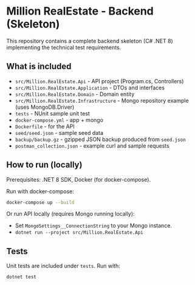 # Million RealEstate - Backend (Skeleton)

This repository contains a complete backend skeleton (C# .NET 8) implementing the technical test requirements.

## What is included

- `src/Million.RealEstate.Api` - API project (Program.cs, Controllers)
- `src/Million.RealEstate.Application` - DTOs and interfaces
- `src/Million.RealEstate.Domain` - Domain entity
- `src/Million.RealEstate.Infrastructure` - Mongo repository example (uses MongoDB.Driver)
- `tests` - NUnit sample unit test
- `docker-compose.yml` - app + mongo
- `Dockerfile` - for the API
- `seed/seed.json` - sample seed data
- `backup/backup.gz` - gzipped JSON backup produced from `seed.json`
- `postman_collection.json` - example curl and sample requests

## How to run (locally)

Prerequisites: .NET 8 SDK, Docker (for docker-compose).

Run with docker-compose:

```bash
docker-compose up --build
```

Or run API locally (requires Mongo running locally):

- Set `MongoSettings__ConnectionString` to your Mongo instance.
- `dotnet run --project src/Million.RealEstate.Api`

## Tests

Unit tests are included under `tests`. Run with:

```bash
dotnet test
```
